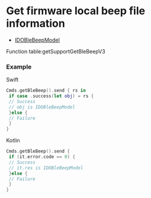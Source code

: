 # Get firmware local beep file information 
* [IDOBleBeepModel](../model/IDOBleBeepModel.md)

Function table:getSupportGetBleBeepV3

### Example 

Swift
```swift
Cmds.getBleBeep().send { rs in
 if case .success(let obj) = rs {
 // Success
 // obj is IDOBleBeepModel
 }else {
 // Failure
 }
}
```

Kotlin
```kotlin 
Cmds.getBleBeep().send {
 if (it.error.code == 0) {
 // Success 
 // it.res is IDOBleBeepModel
 }else {
 // Failure 
 }
}
```
